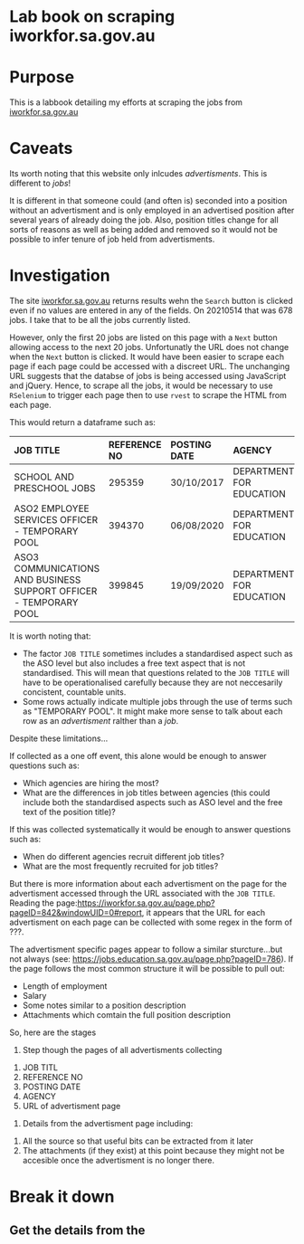 Lab book on scraping iworkfor.sa.gov.au
================

# Purpose

This is a labbook detailing my efforts at scraping the jobs from [iworkfor.sa.gov.au](https://iworkfor.sa.gov.au/)

# Caveats

Its worth noting that this website only inlcudes *advertisments*. This is different to *jobs*!

It is different in that someone could (and often is) seconded into a position without an advertisment and is only employed in an advertised position after several years of already doing the job. Also, position titles change for all sorts of reasons as well as being added and removed so it would not be possible to infer tenure of job held from advertisments.

# Investigation

The site [iworkfor.sa.gov.au](https://iworkfor.sa.gov.au/) returns results wehn the `Search` button is clicked even if no values are entered in any of the fields. On 20210514 that was 678 jobs. I take that to be all the jobs currently listed.

However, only the first 20 jobs are listed on this page with a `Next` button allowing access to the next 20 jobs. Unfortunatly the URL does not change when the `Next` button is clicked. It would have been easier to scrape each page if each page could be accessed with a discreet URL. The unchanging URL suggests that the databse of jobs is being accessed using JavaScript and jQuery. Hence, to scrape all the jobs, it would be necessary to use `RSelenium` to trigger each page then to use `rvest` to scrape the HTML from each page.

This would return a dataframe such as:

<table class="table" style="margin-left: auto; margin-right: auto;">
<thead>
<tr>
<th style="text-align:left;">
JOB TITLE
</th>
<th style="text-align:left;">
REFERENCE NO
</th>
<th style="text-align:left;">
POSTING DATE
</th>
<th style="text-align:left;">
AGENCY
</th>
</tr>
</thead>
<tbody>
<tr>
<td style="text-align:left;">
SCHOOL AND PRESCHOOL JOBS
</td>
<td style="text-align:left;">
295359
</td>
<td style="text-align:left;">
30/10/2017
</td>
<td style="text-align:left;">
DEPARTMENT FOR EDUCATION
</td>
</tr>
<tr>
<td style="text-align:left;">
ASO2 EMPLOYEE SERVICES OFFICER - TEMPORARY POOL
</td>
<td style="text-align:left;">
394370
</td>
<td style="text-align:left;">
06/08/2020
</td>
<td style="text-align:left;">
DEPARTMENT FOR EDUCATION
</td>
</tr>
<tr>
<td style="text-align:left;">
ASO3 COMMUNICATIONS AND BUSINESS SUPPORT OFFICER - TEMPORARY POOL
</td>
<td style="text-align:left;">
399845
</td>
<td style="text-align:left;">
19/09/2020
</td>
<td style="text-align:left;">
DEPARTMENT FOR EDUCATION
</td>
</tr>
</tbody>
</table>
It is worth noting that:

-   The factor `JOB TITLE` sometimes includes a standardised aspect such as the ASO level but also includes a free text aspect that is not standardised. This will mean that questions related to the `JOB TITLE` will have to be operationalised carefully because they are not neccesarily concistent, countable units.
-   Some rows actually indicate multiple jobs through the use of terms such as "TEMPORARY POOL". It might make more sense to talk about each row as an *advertisment* ralther than a *job*.

Despite these limitations...

If collected as a one off event, this alone would be enough to answer questions such as:

-   Which agencies are hiring the most?
-   What are the differences in job titles between agencies (this could include both the standardised aspects such as ASO level and the free text of the position title)?

If this was collected systematically it would be enough to answer questions such as:

-   When do different agencies recruit different job titles?
-   What are the most frequently recruited for job titles?

But there is more information about each advertisment on the page for the advertisment accessed through the URL associated with the `JOB TITLE`. Reading the page:<https://iworkfor.sa.gov.au/page.php?pageID=842&windowUID=0#report>, it appears that the URL for each advertisment on each page can be collected with some regex in the form of ???.

The advertisment specific pages appear to follow a similar sturcture...but not always (see: <https://jobs.education.sa.gov.au/page.php?pageID=786>). If the page follows the most common structure it will be possible to pull out:

-   Length of employment
-   Salary
-   Some notes similar to a position description
-   Attachments which comtain the full position description

So, here are the stages

1.  Step though the pages of all advertisments collecting

<!-- -->

1.  JOB TITL
2.  REFERENCE NO
3.  POSTING DATE
4.  AGENCY
5.  URL of advertisment page

<!-- -->

1.  Details from the advertisment page including:

<!-- -->

1.  All the source so that useful bits can be extracted from it later
2.  The attachments (if they exist) at this point because they might not be accesible once the advertisment is no longer there.

# Break it down

## Get the details from the
